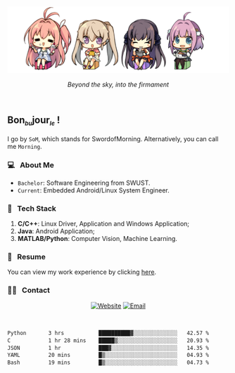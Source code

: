 <img src="./pic/Aokana.png">
<p align="center"><em>Beyond the sky, into the firmament</em></p>

<br/>

## Bon<sub><em><font size=2>bu</font></em></sub>jour<sub><em><font size=2>le</font></em></sub> !

I go by `SoM`, which stands for SwordofMorning. Alternatively, you can call me `Morning`.

### 💻 &nbsp; About Me

- `Bachelor`: Software Engineering from SWUST.
- `Current`: Embedded Android/Linux System Engineer.

### 🔧 &nbsp; Tech Stack

1. **C/C++**: Linux Driver, Application and Windows Application;
2. **Java**: Android Application;
3. **MATLAB/Python**: Computer Vision, Machine Learning.

### 📝 &nbsp; Resume

You can view my work experience by clicking <a href="https://swordofmorning.com/index.php/contact/">here</a>.

### 🤝🏻 &nbsp; Contact

<p align="center">
<a href="https://swordofmorning.com/"><img alt="Website" src="https://img.shields.io/badge/Website-swordofmorning.com-blue?style=flat-square&logo=google-chrome"></a>
<a href="mailto:master@xiaojintao.email
"><img alt="Email" src="https://img.shields.io/badge/Email-master@xiaojintao.email-blue?style=flat-square&logo=gmail"></a>
</p>

<br/>

<!--START_SECTION:waka-->

```txt
Python       3 hrs           ██████████▓░░░░░░░░░░░░░░   42.57 %
C            1 hr 28 mins    █████▒░░░░░░░░░░░░░░░░░░░   20.93 %
JSON         1 hr            ███▓░░░░░░░░░░░░░░░░░░░░░   14.35 %
YAML         20 mins         █▒░░░░░░░░░░░░░░░░░░░░░░░   04.93 %
Bash         19 mins         █▒░░░░░░░░░░░░░░░░░░░░░░░   04.73 %
```

<!--END_SECTION:waka-->
